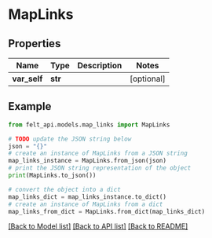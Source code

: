# MapLinks


## Properties

Name | Type | Description | Notes
------------ | ------------- | ------------- | -------------
**var_self** | **str** |  | [optional] 

## Example

```python
from felt_api.models.map_links import MapLinks

# TODO update the JSON string below
json = "{}"
# create an instance of MapLinks from a JSON string
map_links_instance = MapLinks.from_json(json)
# print the JSON string representation of the object
print(MapLinks.to_json())

# convert the object into a dict
map_links_dict = map_links_instance.to_dict()
# create an instance of MapLinks from a dict
map_links_from_dict = MapLinks.from_dict(map_links_dict)
```
[[Back to Model list]](../README.md#documentation-for-models) [[Back to API list]](../README.md#documentation-for-api-endpoints) [[Back to README]](../README.md)


